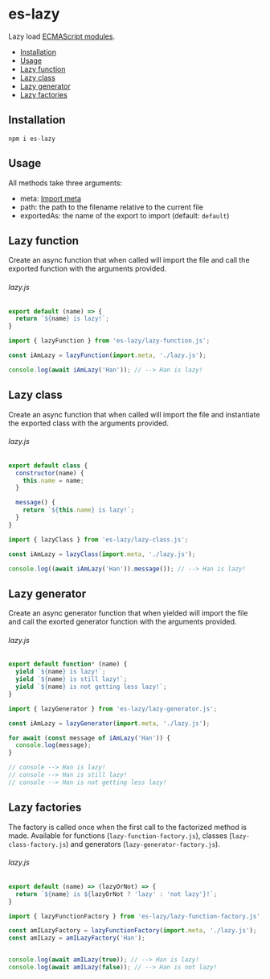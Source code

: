 # es-lazy

Lazy load [ECMAScript modules](https://developer.mozilla.org/en-US/docs/Web/JavaScript/Guide/Modules).

* [Installation](#installation)
* [Usage](#usage)
* [Lazy function](#lazy-function)
* [Lazy class](#lazy-class)
* [Lazy generator](#lazy-generator)
* [Lazy factories](#lazy-factories)

## Installation

```
npm i es-lazy
```

## Usage

All methods take three arguments:
- meta: [Import meta](https://developer.mozilla.org/en-US/docs/Web/JavaScript/Reference/Operators/import.meta)
- path: the path to the filename relative to the current file
- exportedAs: the name of the export to import (default: `default`)

## Lazy function

Create an async function that when called will import the file and call the exported function with the arguments provided.

###### lazy.js
```js
export default (name) => {
  return `${name} is lazy!`;
}
```

```js
import { lazyFunction } from 'es-lazy/lazy-function.js';

const iAmLazy = lazyFunction(import.meta, './lazy.js');

console.log(await iAmLazy('Han')); // --> Han is lazy!
```

## Lazy class

Create an async function that when called will import the file and instantiate the exported class with the arguments provided.

###### lazy.js
```js
export default class {
  constructor(name) {
    this.name = name;
  }

  message() {
    return `${this.name} is lazy!`;
  }
}
```

```js
import { lazyClass } from 'es-lazy/lazy-class.js';

const iAmLazy = lazyClass(import.meta, './lazy.js');

console.log((await iAmLazy('Han')).message()); // --> Han is lazy!
```

## Lazy generator

Create an async generator function that when yielded will import the file and call the exorted generator function with the arguments provided.

###### lazy.js
```js
export default function* (name) {
  yield `${name} is lazy!`;
  yield `${name} is still lazy!`;
  yield `${name} is not getting less lazy!`;
}
```

```js
import { lazyGenerator } from 'es-lazy/lazy-generator.js';

const iAmLazy = lazyGenerator(import.meta, './lazy.js');

for await (const message of iAmLazy('Han')) {
  console.log(message); 
}

// console --> Han is lazy!
// console --> Han is still lazy!
// console --> Han is not getting less lazy!

```

## Lazy factories

The factory is called once when the first call to the factorized method is made. Available for functions (`lazy-function-factory.js`), classes (`lazy-class-factory.js`) and generators (`lazy-generator-factory.js`).

###### lazy.js
```js
export default (name) => (lazyOrNot) => {
  return `${name} is ${lazyOrNot ? 'lazy' : 'not lazy'}!`;
} 
```

```js
import { lazyFunctionFactory } from 'es-lazy/lazy-function-factory.js';

const amILazyFactory = lazyFunctionFactory(import.meta, './lazy.js');
const amILazy = amILazyFactory('Han');


console.log(await amILazy(true)); // --> Han is lazy!
console.log(await amILazy(false)); // --> Han is not lazy!
```

